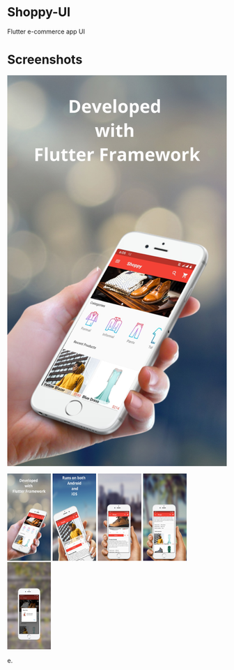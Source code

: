 # Shoppy-UI

Flutter e-commerce app UI


# Screenshots

<img src="Screenshots/0.jpg">

<p float="left">
  <img src="Screenshots/0.jpg"  width="100" height="200">
  <img src="Screenshots/1.jpg"  width="100" height="200">
  <img src="Screenshots/2.jpg"  width="100" height="200">
  <img src="Screenshots/3.jpg"  width="100" height="200">
  <img src="Screenshots/4.jpg"  width="100" height="200">
</p>e.
